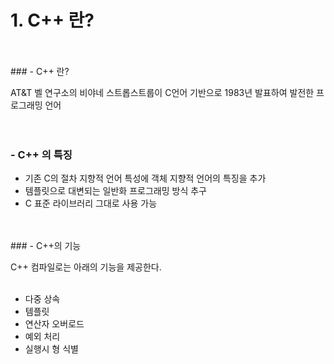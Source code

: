 # 1. C++ 란?   
   
<br/>
<br/>
### - C++ 란?  
    
AT&T 벨 연구소의 비야네 스트롭스트룹이 C언어 기반으로 1983년 발표하여 발전한 프로그래밍 언어   
<br/>
<br/>
### - C++ 의 특징   
    
* 기존 C의 절차 지향적 언어 특성에 객체 지향적 언어의 특징을 추가
* 템플릿으로 대변되는 일반화 프로그래밍 방식 추구
* C 표준 라이브러리 그대로 사용 가능   
   
<br/>
<br/>
### - C++의 기능
   
C++ 컴파일로는 아래의 기능을 제공한다.   
<br/>
* 다중 상속
* 템플릿
* 연산자 오버로드
* 예외 처리
* 실행시 형 식별   
   
<br/>
<br/>
